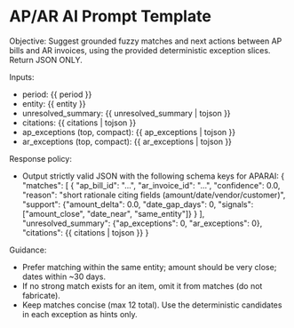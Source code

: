 # AP/AR AI Prompt Template

Objective: Suggest grounded fuzzy matches and next actions between AP bills and AR invoices, using the provided deterministic exception slices. Return JSON ONLY.

Inputs:

- period: {{ period }}
- entity: {{ entity }}
- unresolved_summary: {{ unresolved_summary | tojson }}
- citations: {{ citations | tojson }}
- ap_exceptions (top, compact): {{ ap_exceptions | tojson }}
- ar_exceptions (top, compact): {{ ar_exceptions | tojson }}

Response policy:

- Output strictly valid JSON with the following schema keys for APARAI:
  {
    "matches": [
      {
        "ap_bill_id": "...",
        "ar_invoice_id": "...",
        "confidence": 0.0,
        "reason": "short rationale citing fields (amount/date/vendor/customer)",
        "support": {"amount_delta": 0.0, "date_gap_days": 0, "signals": ["amount_close", "date_near", "same_entity"]}
      }
    ],
    "unresolved_summary": {"ap_exceptions": 0, "ar_exceptions": 0},
    "citations": {{ citations | tojson }}
  }

Guidance:

- Prefer matching within the same entity; amount should be very close; dates within ~30 days.
- If no strong match exists for an item, omit it from matches (do not fabricate).
- Keep matches concise (max 12 total). Use the deterministic candidates in each exception as hints only.
